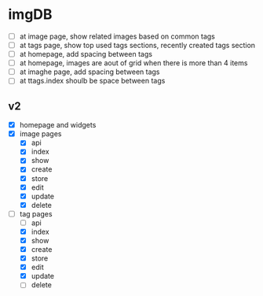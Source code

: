 # imgDB

- [ ] at image page, show related images based on common tags
- [ ] at tags page, show top used tags sections, recently created tags section
- [ ] at homepage, add spacing between tags
- [ ] at homepage, images are aout of grid when there is more than 4 items
- [ ] at imaghe page, add spacing between tags
- [ ] at ttags.index shoulb be space between tags

## v2

- [x] homepage and widgets
- [x] image pages
    * [x] api
    * [x] index
    * [x] show
    * [x] create
    * [x] store
    * [x] edit
    * [x] update
    * [x] delete
- [ ] tag pages
    * [ ] api
    * [x] index
    * [x] show
    * [x] create
    * [x] store
    * [x] edit
    * [x] update
    * [ ] delete